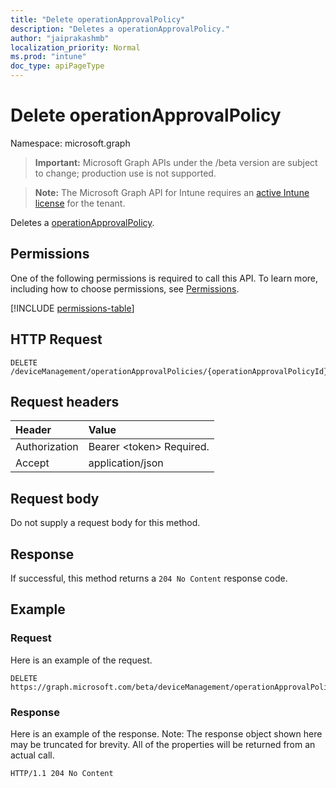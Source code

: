 ```yaml
---
title: "Delete operationApprovalPolicy"
description: "Deletes a operationApprovalPolicy."
author: "jaiprakashmb"
localization_priority: Normal
ms.prod: "intune"
doc_type: apiPageType
---
```


# Delete operationApprovalPolicy

Namespace: microsoft.graph

> **Important:** Microsoft Graph APIs under the /beta version are subject to change; production use is not supported.

> **Note:** The Microsoft Graph API for Intune requires an [active Intune license](https://go.microsoft.com/fwlink/?linkid=839381) for the tenant.

Deletes a [operationApprovalPolicy](../resources/intune-rbac-operationapprovalpolicy.md).

## Permissions
One of the following permissions is required to call this API. To learn more, including how to choose permissions, see [Permissions](/graph/permissions-reference).

<!-- { "blockType": "permissions", "name": "intune_rbac_operationapprovalpolicy_delete" } -->
[!INCLUDE [permissions-table](../includes/permissions/intune-rbac-operationapprovalpolicy-delete-permissions.md)]

## HTTP Request
<!-- {
  "blockType": "ignored"
}
-->
``` http
DELETE /deviceManagement/operationApprovalPolicies/{operationApprovalPolicyId}
```

## Request headers
|Header|Value|
|:---|:---|
|Authorization|Bearer &lt;token&gt; Required.|
|Accept|application/json|

## Request body
Do not supply a request body for this method.

## Response
If successful, this method returns a `204 No Content` response code.

## Example

### Request
Here is an example of the request.
``` http
DELETE https://graph.microsoft.com/beta/deviceManagement/operationApprovalPolicies/{operationApprovalPolicyId}
```

### Response
Here is an example of the response. Note: The response object shown here may be truncated for brevity. All of the properties will be returned from an actual call.
``` http
HTTP/1.1 204 No Content
```
